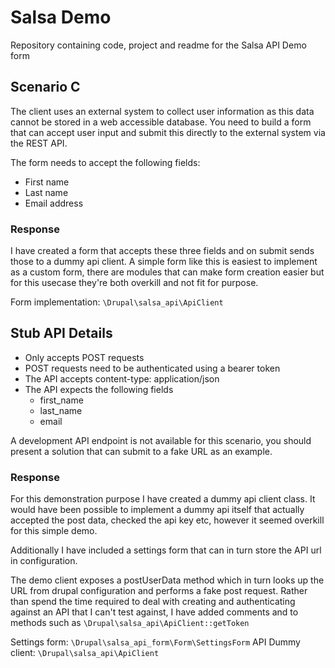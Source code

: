 # Salsa Demo
Repository containing code, project and readme for the Salsa API Demo form

## Scenario C
The client uses an external system to collect user information as this data cannot be stored in a web accessible database.
You need to build a form that can accept user input and submit this directly to the external system via the REST API.

The form needs to accept the following fields:
* First name
* Last name
* Email address

### Response
I have created a form that accepts these three fields and on submit sends those to a dummy api client.
A simple form like this is easiest to implement as a custom form, there are modules that can make form creation easier
but for this usecase they're both overkill and not fit for purpose.

Form implementation: `\Drupal\salsa_api\ApiClient`

## Stub API Details
* Only accepts POST requests
* POST requests need to be authenticated using a bearer token
* The API accepts content-type: application/json
* The API expects the following fields
  * first_name
  * last_name
  * email

A development API endpoint is not available for this scenario, you should present a solution that can submit to a fake URL as an example.

### Response
For this demonstration purpose I have created a dummy api client class. It would have been possible to implement a dummy api itself that actually
accepted the post data, checked the api key etc, however it seemed overkill for this simple demo.

Additionally I have included a settings form that can in turn store the API url in configuration.

The demo client exposes a postUserData method which in turn looks up the URL from drupal configuration and performs a fake post request. 
Rather than spend the time required to deal with creating and authenticating against an API that I can't test against, I have added comments and to methods such as `\Drupal\salsa_api\ApiClient::getToken`

Settings form: `\Drupal\salsa_api_form\Form\SettingsForm`
API Dummy client: `\Drupal\salsa_api\ApiClient`
